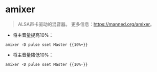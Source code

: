 # amixer

> ALSA声卡驱动的混音器。
> 更多信息：<https://manned.org/amixer>。

- 将主音量提高10%：

`amixer -D pulse sset Master {{10%+}}`

- 将主音量降低10%：

`amixer -D pulse sset Master {{10%-}}`